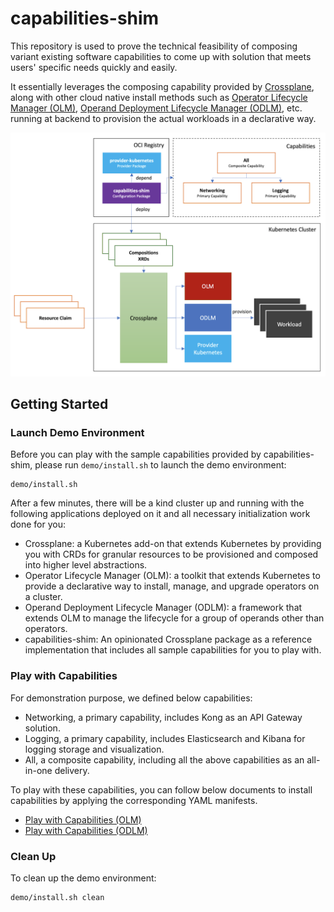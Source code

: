 # capabilities-shim

This repository is used to prove the technical feasibility of composing variant existing software capabilities to come up with solution that meets users' specific needs quickly and easily.

It essentially leverages the composing capability provided by [Crossplane](https://crossplane.io/), along with other cloud native install methods such as [Operator Lifecycle Manager (OLM)](https://olm.operatorframework.io/), [Operand Deployment Lifecycle Manager (ODLM)](https://github.com/IBM/operand-deployment-lifecycle-manager), etc. running at backend to provision the actual workloads in a declarative way.

![](docs/images/architecture.png)

## Getting Started

### Launch Demo Environment

Before you can play with the sample capabilities provided by capabilities-shim, please run `demo/install.sh` to launch the demo environment:
```shell
demo/install.sh
```

After a few minutes, there will be a kind cluster up and running with the following applications deployed on it and all necessary initialization work done for you:
- Crossplane: a Kubernetes add-on that extends Kubernetes by providing you with CRDs for granular resources to be provisioned and composed into higher level abstractions.
- Operator Lifecycle Manager (OLM): a toolkit that extends Kubernetes to provide a declarative way to install, manage, and upgrade operators on a cluster.
- Operand Deployment Lifecycle Manager (ODLM): a framework that extends OLM to manage the lifecycle for a group of operands other than operators.
- capabilities-shim: An opinionated Crossplane package as a reference implementation that includes all sample capabilities for you to play with.

### Play with Capabilities

For demonstration purpose, we defined below capabilities:
- Networking, a primary capability, includes Kong as an API Gateway solution.
- Logging, a primary capability, includes Elasticsearch and Kibana for logging storage and visualization.
- All, a composite capability, including all the above capabilities as an all-in-one delivery.

To play with these capabilities, you can follow below documents to install capabilities by applying the corresponding YAML manifests.
- [Play with Capabilities (OLM)](docs/play-with-capabilities-olm.md)
- [Play with Capabilities (ODLM)](docs/play-with-capabilities-odlm.md)

### Clean Up

To clean up the demo environment:
```shell
demo/install.sh clean
```
